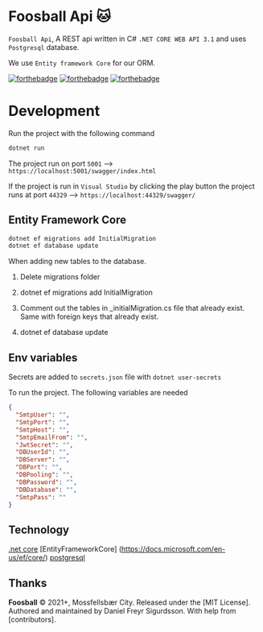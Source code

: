 # Foosball Api :cat:

`Foosball Api`, A REST api written in C# `.NET CORE WEB API 3.1` and uses `Postgresql` database.  

We use `Entity framework Core` for our ORM.

[![forthebadge](http://forthebadge.com/images/badges/built-with-love.svg)](http://forthebadge.com) [![forthebadge](https://forthebadge.com/images/badges/made-with-c-sharp.svg)](http://forthebadge.com) [![forthebadge](http://forthebadge.com/images/badges/makes-people-smile.svg)](http://forthebadge.com)
</div>

# Development

Run the project with the following command
```sh
dotnet run
```

The project run on port `5001` -->  `https://localhost:5001/swagger/index.html`  

If the project is run in `Visual Studio` by clicking the play button the project runs at port `44329` --> `https://localhost:44329/swagger/`

## Entity Framework Core

```sh
dotnet ef migrations add InitialMigration
dotnet ef database update
```

When adding new tables to the database.


1. Delete migrations folder

2. dotnet ef migrations add InitialMigration

3. Comment out the tables in _initialMigration.cs file that already exist. Same with foreign keys that already exist.

4. dotnet ef database update

## Env variables

Secrets are added to `secrets.json` file with `dotnet user-secrets`

To run the project. The following variables are needed

```json
{
  "SmtpUser": "",
  "SmtpPort": "",
  "SmtpHost": "",
  "SmtpEmailFrom": "",
  "JwtSecret": "",
  "DBUserId": "",
  "DBServer": "",
  "DBPort": "",
  "DBPooling": "",
  "DBPassword": "",
  "DBDatabase": "",
  "SmtpPass": ""
}
```

## Technology

[.net core](https://docs.microsoft.com/en-us/aspnet/core/?view=aspnetcore-5.0)
[EntityFrameworkCore] (https://docs.microsoft.com/en-us/ef/core/)
[postgresql](https://www.postgresql.org/)

## Thanks

**Foosball** © 2021+, Mossfellsbær City. Released under the [MIT License].<br>
Authored and maintained by Daniel Freyr Sigurdsson. With help from [contributors].

<!-- > [ricostacruz.com](http://ricostacruz.com) &nbsp;&middot;&nbsp;
> GitHub [@rstacruz](https://github.com/rstacruz) &nbsp;&middot;&nbsp;
> Twitter [@rstacruz](https://twitter.com/rstacruz)

[mit license]: https://mit-license.org/
[contributors]: https://github.com/rstacruz/hicat/contributors
[highlight.js]: https://highlightjs.org -->